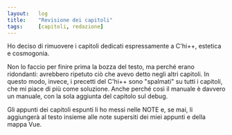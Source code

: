 ```yaml
---
layout:   log
title:    "Revisione dei capitoli"
tags:     [capitoli, redazione]
---
```


Ho deciso di rimuovere i capitoli dedicati espressamente a C'hi++, estetica e cosmogonia.

Non lo faccio per finire prima la bozza del testo, ma perché erano ridondanti: avrebbero ripetuto ciò che avevo detto negli altri capitoli.
In questo modo, invece, i precetti del C'hi++ sono "spalmati" su tutti i capitoli, che mi piace di più come soluzione.
Anche perché così il manuale è davvero un manuale, con la sola aggiunta del capitolo sul debug.

Gli appunti dei capitoli espunti li ho messi nelle NOTE e, se mai, li aggiungerà al testo insieme alle note supersiti dei miei appunti e della mappa Vue.
 
